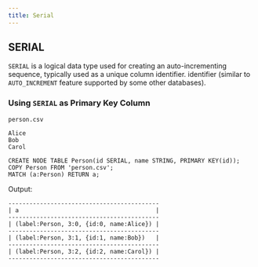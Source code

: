 ```yaml
---
title: Serial
---
```


## SERIAL
`SERIAL` is a logical data type used for creating an auto-incrementing sequence, typically
used as a unique column identifier.  identifier (similar to `AUTO_INCREMENT` feature supported
by some other databases).


### Using `SERIAL` as Primary Key Column

`person.csv`
```
Alice
Bob
Carol
```

```cypher
CREATE NODE TABLE Person(id SERIAL, name STRING, PRIMARY KEY(id));
COPY Person FROM 'person.csv';
MATCH (a:Person) RETURN a;
```
Output:
```
-------------------------------------------
| a                                       |
-------------------------------------------
| (label:Person, 3:0, {id:0, name:Alice}) |
-------------------------------------------
| (label:Person, 3:1, {id:1, name:Bob})   |
-------------------------------------------
| (label:Person, 3:2, {id:2, name:Carol}) |
-------------------------------------------
```
